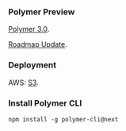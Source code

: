 ### Polymer Preview
[Polymer 3.0](https://www.polymer-project.org/blog/2018-03-23-polymer-3-latest-preview).

[Roadmap Update](https://www.polymer-project.org/blog/2018-05-02-roadmap-update).


### Deployment
AWS: [S3](http://polymer-hw.s3-website-us-east-1.amazonaws.com/hello-world/).

### Install Polymer CLI
```
npm install -g polymer-cli@next
```